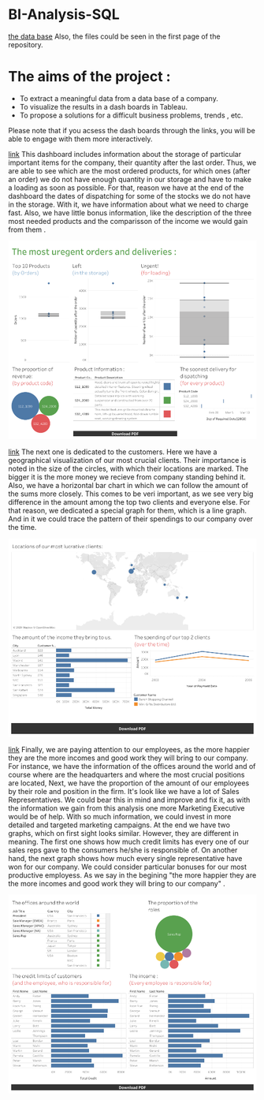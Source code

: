 # BI-Analysis-SQL
[the data base](https://www.mysqltutorial.org/mysql-sample-database.aspx/) Also, the files could be seen in the first page of the repository.

# The aims of the project : 
- To extract a meaningful data from a data base of a company. 
- To visualize the results in a dash boards in Tableau.
- To propose a solutions for a difficult business problems, trends , etc. 

Please note that if you acsess the dash boards through the links, you will be able to engage with them more interactively. 

[link](https://dub01.online.tableau.com/t/internshipkpmg123/views/final/Dashboard1?:origin=card_share_link&:embed=n)
This dashboard includes information about the storage of particular important items for the company, their quantity after the last order. Thus, we are able to see which are the most ordered products, for which ones (after an order) we do not have enough quantity in our storage and have to make a loading as soon as possible. For that, reason we have at the end of the dashboard the dates of dispatching for some of the stocks we do not have in the storage. With it, we have information about what we need to charge fast. Also, we have little bonus information, like the description of the three most needed products and the comparisson of the income we would gain from them .

![graph1: ](orders/Dashboard.png)

[link](https://dub01.online.tableau.com/t/internshipkpmg123/views/second_dashboard/Dashboard1?:origin=card_share_link&:embed=n)
The next one is dedicated to the customers. Here we have a geographical visualization of our most crucial clients. Their importance is noted in the size of the circles, with which their locations are marked. The bigger it is the more money we recieve from company standing behind it. Also, we have a horizontal bar chart in which we can follow the amount of the sums more closely. This comes to be veri important, as we see very big difference in the amount among the top two clients and everyone else. For that reason, we dedicated a special graph for them, which is a line graph. And in it we could trace the pattern of their spendings to our company over the time.

![graph1: ](customers/Dashboard.png)

[link](https://dub01.online.tableau.com/t/internshipkpmg123/views/employees/Dashboard1?:origin=card_share_link&:embed=n)
Finally, we are paying attention to our employees, as the more happier they are the more incomes and good work they will bring to our company. For instance, we have the information of the offices around the world and of course where are the headquarters and where the most crucial positions are located, Next, we have the proportion of the amount of our employees by their role and position in the firm. It's look like we have a lot of Sales Representatives. We could bear this in mind and improve and fix it, as with the information we gain from this analysis one more Marketing Executive would be of help. With so much information, we could invest in more detailed and targeted marketing campaigns. At the end we have two graphs, which on first sight looks similar. However, they are different in meaning. The first one shows how much credit limits has every one of our sales reps gave to the consumers he/she is responsible of. On another hand, the next graph shows how much every single representative have won for our company. We could consider particular bonuses for our most productive employess. As we say in the begining "the more happier they are the more incomes and good work they will bring to our company" .

![graph1: ](employees/Dashboard.png)

